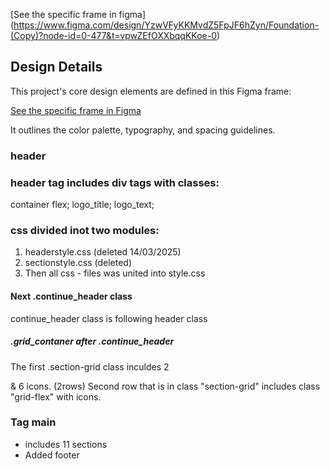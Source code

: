 [See the specific frame in figma] (https://www.figma.com/design/YzwVFyKKMvdZ5FpJF6hZyn/Foundation-(Copy)?node-id=0-477&t=vpwZEfOXXbqqKKoe-0)
## Design Details
This project's core design elements are defined in this Figma frame:

[See the specific frame in Figma](https://www.figma.com/design/YzwVFyKKMvdZ5FpJF6hZyn/Foundation-(Copy)?node-id=0-477&t=vpwZEfOXXbqqKKoe-0)

It outlines the color palette, typography, and spacing guidelines.
### header
### header tag includes div tags with classes:
container flex;
logo_title;
logo_text;
### css divided inot two modules:
1. headerstyle.css (deleted 14/03/2025)
2. sectionstyle.css (deleted)
3. Then all css - files was united into style.css
#### Next .continue_header class 
continue_header class is following header class
##### .grid_contaner after .continue_header
The first .section-grid class inculdes 2 <p></p>& 6 icons. (2rows) 
Second row that is in class "section-grid" includes class "grid-flex" with icons.  
### Tag main
-  includes 11 sections
-  Added footer
